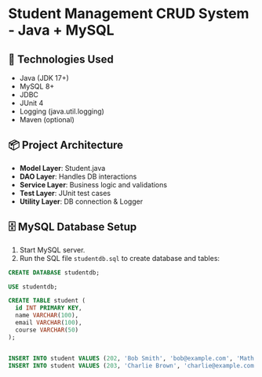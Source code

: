 # Student Management CRUD System - Java + MySQL

## 🔧 Technologies Used
- Java (JDK 17+)
- MySQL 8+
- JDBC
- JUnit 4
- Logging (java.util.logging)
- Maven (optional)

## 📦 Project Architecture
- **Model Layer**: Student.java
- **DAO Layer**: Handles DB interactions
- **Service Layer**: Business logic and validations
- **Test Layer**: JUnit test cases
- **Utility Layer**: DB connection & Logger

## 🗄️ MySQL Database Setup

1. Start MySQL server.
2. Run the SQL file `studentdb.sql` to create database and tables:

```sql
CREATE DATABASE studentdb;

USE studentdb;

CREATE TABLE student (
  id INT PRIMARY KEY,
  name VARCHAR(100),
  email VARCHAR(100),
  course VARCHAR(50)
);


INSERT INTO student VALUES (202, 'Bob Smith', 'bob@example.com', 'Math');
INSERT INTO student VALUES (203, 'Charlie Brown', 'charlie@example.com', 'Science');
